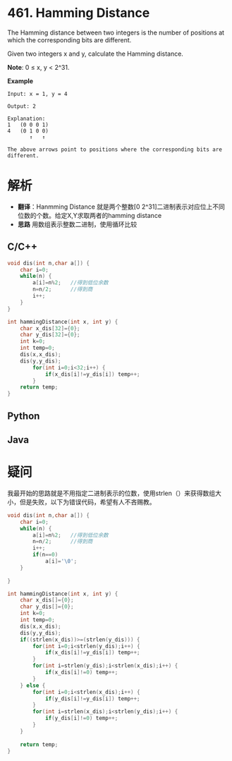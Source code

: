 # 461. Hamming Distance

The Hamming distance between two integers is the number of positions at which the corresponding bits are different.

Given two integers x and y, calculate the Hamming distance.

<b>Note</b>:
0 ≤ x, y < 2^31.

<b>Example</b>
```
Input: x = 1, y = 4

Output: 2

Explanation:
1   (0 0 0 1)
4   (0 1 0 0)
       ↑   ↑

The above arrows point to positions where the corresponding bits are different.
```

# 解析
+ <b>翻译</b>：Hanmming Distance 就是两个整数[0 2^31]二进制表示对应位上不同位数的个数。给定X,Y求取两者的hamming distance
+ <b>思路</b> 用数组表示整数二进制，使用循环比较

## C/C++
```cpp
void dis(int n,char a[]) {
    char i=0;
    while(n) {
        a[i]=n%2;   //得到低位余数
        n=n/2;      //得到商
        i++;
    }
}

int hammingDistance(int x, int y) {
    char x_dis[32]={0};
    char y_dis[32]={0};
    int k=0;
    int temp=0;
    dis(x,x_dis);
    dis(y,y_dis);
        for(int i=0;i<32;i++) {
            if(x_dis[i]!=y_dis[i]) temp++;
        }
    return temp;
}

```
## Python
## Java

# 疑问
我最开始的思路就是不用指定二进制表示的位数，使用strlen（）来获得数组大小，但是失败，以下为错误代码，希望有人不吝赐教。
```cpp
void dis(int n,char a[]) {
    char i=0;
    while(n) {
        a[i]=n%2;   //得到低位余数
        n=n/2;      //得到商
        i++;
        if(n==0)
            a[i]='\0';
    }
    
}

int hammingDistance(int x, int y) {
    char x_dis[]={0};
    char y_dis[]={0};
    int k=0;
    int temp=0;
    dis(x,x_dis);
    dis(y,y_dis);
    if((strlen(x_dis))>=(strlen(y_dis))) {
        for(int i=0;i<strlen(y_dis);i++) {
            if(x_dis[i]!=y_dis[i]) temp++;
        }
        for(int i=strlen(y_dis);i<strlen(x_dis);i++) {
            if(x_dis[i]!=0) temp++;
        }
    } else {
        for(int i=0;i<strlen(x_dis);i++) {
            if(y_dis[i]!=y_dis[i]) temp++;
        }
        for(int i=strlen(x_dis);i<strlen(y_dis);i++) {
            if(y_dis[i]!=0) temp++;
        }
    }
    
    return temp;
}


```
